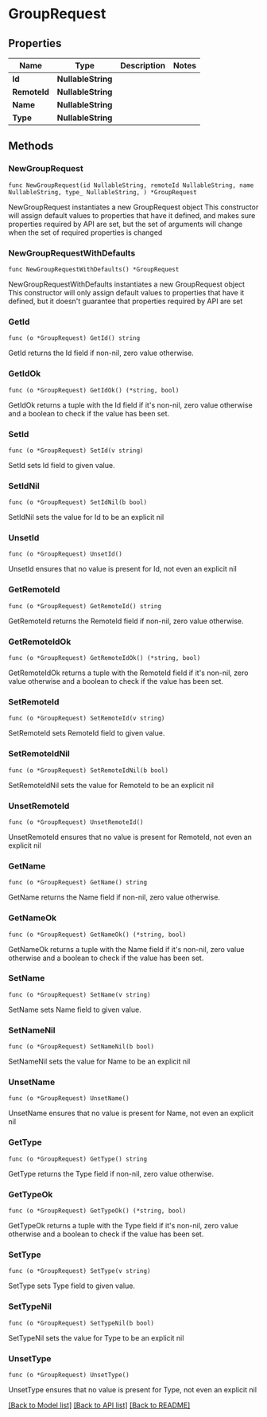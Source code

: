 # GroupRequest

## Properties

Name | Type | Description | Notes
------------ | ------------- | ------------- | -------------
**Id** | **NullableString** |  | 
**RemoteId** | **NullableString** |  | 
**Name** | **NullableString** |  | 
**Type** | **NullableString** |  | 

## Methods

### NewGroupRequest

`func NewGroupRequest(id NullableString, remoteId NullableString, name NullableString, type_ NullableString, ) *GroupRequest`

NewGroupRequest instantiates a new GroupRequest object
This constructor will assign default values to properties that have it defined,
and makes sure properties required by API are set, but the set of arguments
will change when the set of required properties is changed

### NewGroupRequestWithDefaults

`func NewGroupRequestWithDefaults() *GroupRequest`

NewGroupRequestWithDefaults instantiates a new GroupRequest object
This constructor will only assign default values to properties that have it defined,
but it doesn't guarantee that properties required by API are set

### GetId

`func (o *GroupRequest) GetId() string`

GetId returns the Id field if non-nil, zero value otherwise.

### GetIdOk

`func (o *GroupRequest) GetIdOk() (*string, bool)`

GetIdOk returns a tuple with the Id field if it's non-nil, zero value otherwise
and a boolean to check if the value has been set.

### SetId

`func (o *GroupRequest) SetId(v string)`

SetId sets Id field to given value.


### SetIdNil

`func (o *GroupRequest) SetIdNil(b bool)`

 SetIdNil sets the value for Id to be an explicit nil

### UnsetId
`func (o *GroupRequest) UnsetId()`

UnsetId ensures that no value is present for Id, not even an explicit nil
### GetRemoteId

`func (o *GroupRequest) GetRemoteId() string`

GetRemoteId returns the RemoteId field if non-nil, zero value otherwise.

### GetRemoteIdOk

`func (o *GroupRequest) GetRemoteIdOk() (*string, bool)`

GetRemoteIdOk returns a tuple with the RemoteId field if it's non-nil, zero value otherwise
and a boolean to check if the value has been set.

### SetRemoteId

`func (o *GroupRequest) SetRemoteId(v string)`

SetRemoteId sets RemoteId field to given value.


### SetRemoteIdNil

`func (o *GroupRequest) SetRemoteIdNil(b bool)`

 SetRemoteIdNil sets the value for RemoteId to be an explicit nil

### UnsetRemoteId
`func (o *GroupRequest) UnsetRemoteId()`

UnsetRemoteId ensures that no value is present for RemoteId, not even an explicit nil
### GetName

`func (o *GroupRequest) GetName() string`

GetName returns the Name field if non-nil, zero value otherwise.

### GetNameOk

`func (o *GroupRequest) GetNameOk() (*string, bool)`

GetNameOk returns a tuple with the Name field if it's non-nil, zero value otherwise
and a boolean to check if the value has been set.

### SetName

`func (o *GroupRequest) SetName(v string)`

SetName sets Name field to given value.


### SetNameNil

`func (o *GroupRequest) SetNameNil(b bool)`

 SetNameNil sets the value for Name to be an explicit nil

### UnsetName
`func (o *GroupRequest) UnsetName()`

UnsetName ensures that no value is present for Name, not even an explicit nil
### GetType

`func (o *GroupRequest) GetType() string`

GetType returns the Type field if non-nil, zero value otherwise.

### GetTypeOk

`func (o *GroupRequest) GetTypeOk() (*string, bool)`

GetTypeOk returns a tuple with the Type field if it's non-nil, zero value otherwise
and a boolean to check if the value has been set.

### SetType

`func (o *GroupRequest) SetType(v string)`

SetType sets Type field to given value.


### SetTypeNil

`func (o *GroupRequest) SetTypeNil(b bool)`

 SetTypeNil sets the value for Type to be an explicit nil

### UnsetType
`func (o *GroupRequest) UnsetType()`

UnsetType ensures that no value is present for Type, not even an explicit nil

[[Back to Model list]](../README.md#documentation-for-models) [[Back to API list]](../README.md#documentation-for-api-endpoints) [[Back to README]](../README.md)


